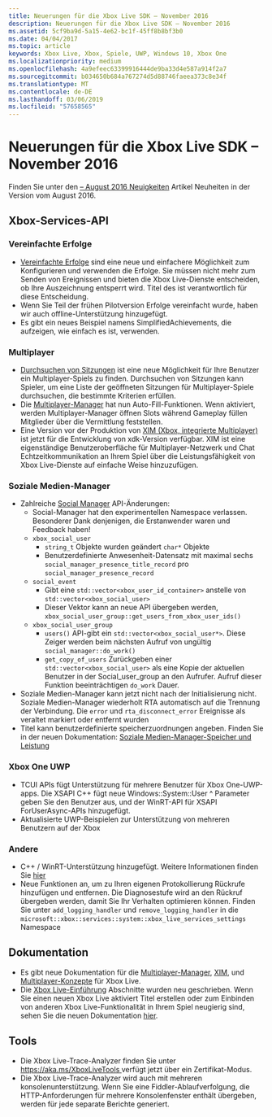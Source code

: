 ```yaml
---
title: Neuerungen für die Xbox Live SDK – November 2016
description: Neuerungen für die Xbox Live SDK – November 2016
ms.assetid: 5cf9ba9d-5a15-4e62-bc1f-45ff8b8bf3b0
ms.date: 04/04/2017
ms.topic: article
keywords: Xbox Live, Xbox, Spiele, UWP, Windows 10, Xbox One
ms.localizationpriority: medium
ms.openlocfilehash: 4a9efeec63399916444de9ba33d4e587a914f2a7
ms.sourcegitcommit: b034650b684a767274d5d88746faeea373c8e34f
ms.translationtype: MT
ms.contentlocale: de-DE
ms.lasthandoff: 03/06/2019
ms.locfileid: "57658565"
---
```

# <a name="whats-new-for-the-xbox-live-sdk---november-2016"></a>Neuerungen für die Xbox Live SDK – November 2016

Finden Sie unter den [– August 2016 Neuigkeiten](1608-whats-new.md) Artikel Neuheiten in der Version vom August 2016.

## <a name="xbox-services-api"></a>Xbox-Services-API

### <a name="simplified-achievements"></a>Vereinfachte Erfolge

* [Vereinfachte Erfolge](../achievements-2017/simplified-achievements.md) sind eine neue und einfachere Möglichkeit zum Konfigurieren und verwenden die Erfolge.  Sie müssen nicht mehr zum Senden von Ereignissen und bieten die Xbox Live-Dienste entscheiden, ob Ihre Auszeichnung entsperrt wird.  Titel des ist verantwortlich für diese Entscheidung.
* Wenn Sie Teil der frühen Pilotversion Erfolge vereinfacht wurde, haben wir auch offline-Unterstützung hinzugefügt.
* Es gibt ein neues Beispiel namens SimplifiedAchievements, die aufzeigen, wie einfach es ist, verwenden.

### <a name="multiplayer"></a>Multiplayer

* [Durchsuchen von Sitzungen](../multiplayer/session-browse.md) ist eine neue Möglichkeit für Ihre Benutzer ein Multiplayer-Spiels zu finden.  Durchsuchen von Sitzungen kann Spieler, um eine Liste der geöffneten Sitzungen für Multiplayer-Spiele durchsuchen, die bestimmte Kriterien erfüllen.
* Die [Multiplayer-Manager](../multiplayer/multiplayer-manager.md) hat nun Auto-Fill-Funktionen.  Wenn aktiviert, werden Multiplayer-Manager öffnen Slots während Gameplay füllen Mitglieder über die Vermittlung feststellen.
* Eine Version vor der Produktion von [XIM (Xbox, integrierte Multiplayer)](../multiplayer/xbox-integrated-multiplayer.md) ist jetzt für die Entwicklung von xdk-Version verfügbar.  XIM ist eine eigenständige Benutzeroberfläche für Multiplayer-Netzwerk und Chat Echtzeitkommunikation an Ihrem Spiel über die Leistungsfähigkeit von Xbox Live-Dienste auf einfache Weise hinzuzufügen.

### <a name="social-manager"></a>Soziale Medien-Manager

* Zahlreiche [Social Manager](../social-platform/intro-to-social-manager.md) API-Änderungen:
    * Social-Manager hat den experimentellen Namespace verlassen. Besonderer Dank denjenigen, die Erstanwender waren und Feedback haben!
    * `xbox_social_user`
        * `string_t` Objekte wurden geändert `char*` Objekte
        * Benutzerdefinierte Anwesenheit-Datensatz mit maximal sechs `social_manager_presence_title_record` pro `social_manager_presence_record`
    * `social_event`
        * Gibt eine `std::vector<xbox_user_id_container>` anstelle von `std::vector<xbox_social_user>`
        * Dieser Vektor kann an neue API übergeben werden, `xbox_social_user_group::get_users_from_xbox_user_ids()`
    * `xbox_social_user_group`
        * `users()` API-gibt ein `std::vector<xbox_social_user*>`. Diese Zeiger werden beim nächsten Aufruf von ungültig `social_manager::do_work()`
        * `get_copy_of_users` Zurückgeben einer `std::vector<xbox_social_user>` als eine Kopie der aktuellen Benutzer in der Social_user_group an den Aufrufer. Aufruf dieser Funktion beeinträchtigen `do_work` Dauer.
* Soziale Medien-Manager kann jetzt nicht nach der Initialisierung nicht. Soziale Medien-Manager wiederholt RTA automatisch auf die Trennung der Verbindung. Die `error` und `rta_disconnect_error` Ereignisse als veraltet markiert oder entfernt wurden
* Titel kann benutzerdefinierte speicherzuordnungen angeben. Finden Sie in der neuen Dokumentation: [Soziale Medien-Manager-Speicher und Leistung](../social-platform/social-manager-memory-and-performance-overview.md)

### <a name="xbox-one-uwp"></a>Xbox One UWP
* TCUI APIs fügt Unterstützung für mehrere Benutzer für Xbox One-UWP-apps.  Die XSAPI C++ fügt neue Windows::System::User ^ Parameter geben Sie den Benutzer aus, und der WinRT-API für XSAPI ForUserAsync-APIs hinzugefügt.
* Aktualisierte UWP-Beispielen zur Unterstützung von mehreren Benutzern auf der Xbox

### <a name="other"></a>Andere

* C++ / WinRT-Unterstützung hinzugefügt.   Weitere Informationen finden Sie [hier](../introduction-to-xbox-live-apis.md)
* Neue Funktionen an, um zu Ihren eigenen Protokollierung Rückrufe hinzufügen und entfernen.  Die Diagnosestufe wird an den Rückruf übergeben werden, damit Sie Ihr Verhalten optimieren können.  Finden Sie unter `add_logging_handler` und `remove_logging_handler` in die `microsoft::xbox::services::system::xbox_live_services_settings` Namespace

## <a name="documentation"></a>Dokumentation
* Es gibt neue Dokumentation für die [Multiplayer-Manager](../multiplayer/multiplayer-manager.md), [XIM](../multiplayer/xbox-integrated-multiplayer.md), und [Multiplayer-Konzepte](../multiplayer/multiplayer-concepts.md) für Xbox Live.
* Die [Xbox Live-Einführung](../get-started-with-partner/get-started-with-xbox-live-partner.md) Abschnitte wurden neu geschrieben.  Wenn Sie einen neuen Xbox Live aktiviert Titel erstellen oder zum Einbinden von anderen Xbox Live-Funktionalität in Ihrem Spiel neugierig sind, sehen Sie die neuen Dokumentation [hier](../get-started-with-partner/get-started-with-xbox-live-partner.md).

## <a name="tools"></a>Tools
* Die Xbox Live-Trace-Analyzer finden Sie unter [ https://aka.ms/XboxLiveTools ](https://aka.ms/XboxLiveTools) verfügt jetzt über ein Zertifikat-Modus.  
* Die Xbox Live-Trace-Analyzer wird auch mit mehreren konsolenunterstützung.  Wenn Sie eine Fiddler-Ablaufverfolgung, die HTTP-Anforderungen für mehrere Konsolenfenster enthält übergeben, werden für jede separate Berichte generiert.
